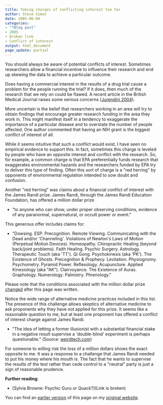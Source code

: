 ```yaml
---
title: Taking charges of conflicting interest too far
author: Steve Simon
date: 2005-06-04
categories:
- "*Blog post"
- 2005
- Broken link
- Conflict of interest
output: html_document
page_update: partial
---
```


You should always be aware of potential conflicts of interest. Sometimes researchers allow a financial incentive to influence their research and end up skewing the data to achieve a particular outcome.

<!---More--->

Does having a commercial interest in the results of a drug trial cause a problem for the people running the trial? If it does, then much of the research that we rely on could be flawed. A recent article in the British Medical Journal raises some serious concerns [(Jurendini 2004)][jur1].

More uncertain is the belief that researchers working in an area will try to obtain findings that encourage greater research funding in the area they work in. This might manifest itself in a tendency to exaggerate the importance of a particular disease and to overstate the number of people affected. One author commented that having an NIH grant is the biggest conflict of interest of all.

While it seems intuitive that such a conflict would exist, I have seen no empirical evidence to support this. In fact, sometimes this charge is leveled by people who have an opposite interest and conflict with the research. So, for example, a common charge is that EPA preferentially funds research that exaggerates environmental hazards and the researchers funded by EPA try to deliver this type of finding. Often this sort of charge is a "red herring" by opponents of environmental regulation intended to sow doubt and confusion.

Another "red herring" was claims about a financial conflict of interest with the James Randi prize. James Randi, through the James Randi Education Foundation, has offered a million dollar prize

- "to anyone who can show, under proper observing conditions, evidence of any paranormal, supernatural, or occult power or event."

This generous offer includes claims for:

- "Dowsing. ESP. Precognition. Remote Viewing. Communicating with the Dead and/or 'Channeling'. Violations of Newton's Laws of Motion (Perpetual Motion Devices). Homeopathy. Chiropractic Healing (beyond back/joint problems). Faith Healing. Psychic Surgery. Astrology. Therapeutic Touch (aka 'TT'). Qi Gong. Psychokinesis (aka 'PK'). The Existence of Ghosts. Precognition & Prophecy. Levitation. Physiognomy. Psychometry. Pyramid Power. Reflexology. Acupuncture. Applied Kinesiology (aka "AK"). Clairvoyance. The Existence of Auras. Graphology. Numerology. Palmistry. Phrenology."

Please note that the conditions associated with the million dollar prize [changed][ran1] after this page was written.

Notice the wide range of alternative medicine practices included in this list. The presence of this challenge allows skeptics of alternative medicine to ask proponents why they have not applied for this prize. It seems like a reasonable question to me, but at least one proponent has offered a conflict of interest charge against James Randi.

- "The idea of letting a former illusionist with a substantial financial stake in a negative result supervise a 'double-blind' experiment is perhaps questionable." (Source: [weirdtech.com][wei1])

For someone to willing risk the loss of a million dollars shows the exact opposite to me. It was a response to a challenge that James Randi needed to put his money where his mouth is. The fact that he wants to supervise the results of the test rather than cede control to a "neutral" party is just a sign of reasonable prudence.

**Further reading**:

- [Sylvia Browne: Psychic Guru or Quack?](Link is broken)

You can find an [earlier version][sim1] of this page on my [original website][sim2].


[sim1]: http://www.pmean.com/05/ConflictInterestA.html
[sim2]: http://www.pmean.com/original_site.html

[jur1]: http://www.ncbi.nlm.nih.gov/entrez/query.fcgi?cmd=Retrieve&db=PubMed&list_uids=15073072&dopt=Abstract
[ran1]: https://web.randi.org/home/jref-status 
[wei1]: http://www.weirdtech.com/sci/expe.html

<!---

http://www.quackwatch.org/11Ind/browne.html%20

Farha B.? Stephen Barrett
Accessed on 2005-06-06. www.quackwatch.org/11Ind/browne.html

--->
